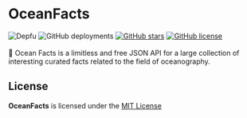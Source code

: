 # OceanFacts
<div class="mb-3 text-center">
  <img alt="Depfu" src="https://img.shields.io/depfu/willuhm-js/OceanFacts?color=blue&style=for-the-badge" class="mb-1" />
          <!--<a href="https://github.com/willuhm-js/OceanFacts/issues"><img alt="GitHub issues" src="https://img.shields.io/github/issues/willuhm-js/OceanFacts?logoColor=black&style=for-the-badge&color=blue" class="mb-1" /></a>-->
  <img alt="GitHub deployments" src="https://img.shields.io/github/deployments/willuhm-js/OceanFacts/oceanfacts?color=blue&style=for-the-badge" class="mb-1" />
          <!--<a href="https://github.com/willuhm-js/OceanFacts/network"><img alt="GitHub forks" src="https://img.shields.io/github/forks/willuhm-js/OceanFacts?style=for-the-badge&color=blue" class="mb-1"></a>-->
  <a href="https://github.com/willuhm-js/OceanFacts/stargazers"><img alt="GitHub stars" src="https://img.shields.io/github/stars/willuhm-js/OceanFacts?style=for-the-badge&color=blue" class="mb-1" /></a>
  <a href="https://github.com/willuhm-js/OceanFacts/blob/main/LICENSE"><img alt="GitHub license" src="https://img.shields.io/github/license/willuhm-js/OceanFacts?style=for-the-badge&color=blue" class="mb-1" /></a>
</div>
<br>
🌊 Ocean Facts is a limitless and free JSON API for a large collection of interesting curated facts related to the field of oceanography.

## License
**OceanFacts** is licensed under the [MIT License](https://github.com/willuhm-js/OceanFacts/blob/main/LICENSE)

